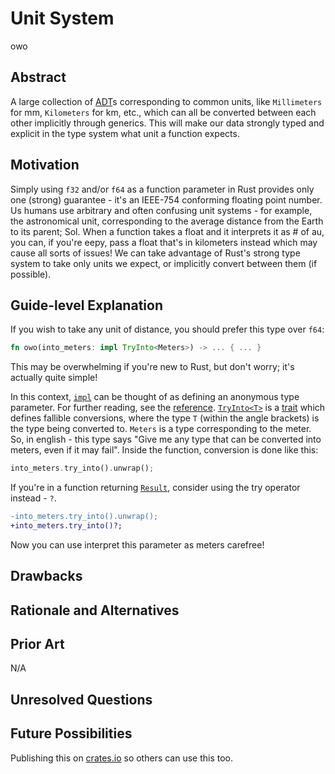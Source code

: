 # Unit System

owo

## Abstract

A large collection of [ADT](https://en.wikipedia.org/wiki/Algebraic_data_type)s
corresponding to common units, like `Millimeters` for mm, `Kilometers` for km,
etc., which can all be converted between each other implicitly through generics.
This will make our data strongly typed and explicit in the type system what unit
a function expects.

## Motivation

Simply using `f32` and/or `f64` as a function parameter in Rust provides only
one (strong) guarantee - it's an IEEE-754 conforming floating point number. Us
humans use arbitrary and often confusing unit systems - for example, the
astronomical unit, corresponding to the average distance from the Earth to its
parent; Sol. When a function takes a float and it interprets it as # of au, you
can, if you're eepy, pass a float that's in kilometers instead which may cause
all sorts of issues! We can take advantage of Rust's strong type system to take
only units we expect, or implicitly convert between them (if possible).

<!-- TODO: Rewrite this section pls mawaxine help -->

## Guide-level Explanation

If you wish to take any unit of distance, you should prefer this type over
`f64`:

```rust
fn owo(into_meters: impl TryInto<Meters>) -> ... { ... }
```

This may be overwhelming if you're new to Rust, but don't worry; it's actually
quite simple!

In this context, [`impl`] can be thought of as defining an anonymous type
parameter. For further reading, see the [reference](https://doc.rust-lang.org/reference/types/impl-trait.html).
[`TryInto<T>`](https://doc.rust-lang.org/nightly/std/convert/trait.TryInto.html)
is a [trait](https://doc.rust-lang.org/nightly/std/keyword.trait.html) which
defines fallible conversions, where the type `T` (within the angle brackets) is
the type being converted to. `Meters` is a type corresponding to the meter. So,
in english - this type says "Give me any type that can be converted into meters,
even if it may fail". Inside the function, conversion is done like this:

```rust
into_meters.try_into().unwrap();
```

If you're in a function returning [`Result`](https://doc.rust-lang.org/nightly/std/result/enum.Result.html),
consider using the try operator instead - `?`.

```diff
-into_meters.try_into().unwrap();
+into_meters.try_into()?;
```

Now you can use interpret this parameter as meters carefree!

<!-- TODO: Explain how to add new units -->
<!-- TODO: Explain how to convert from a numeric type to a unit using traits >

## Reference-level Explanation

<!-- TODO: Explain how we will actually do this. -->

## Drawbacks

## Rationale and Alternatives

## Prior Art

N/A

## Unresolved Questions

<!-- TODO -->

## Future Possibilities

Publishing this on [crates.io](https://crates.io/) so others can use this too.

[`impl`]: https://doc.rust-lang.org/nightly/std/keyword.impl.html
